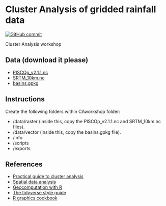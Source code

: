 Cluster Analysis of gridded rainfall data
================

[![GitHub
commit](https://img.shields.io/github/last-commit/fernandoprudencio/CAworkshop)](https://github.com/fernandoprudencio/CAworkshop/commits/master)

Cluster Analysis workshop

## Data (download it please)
- [PISCOp_v2.1.1.nc](https://drive.google.com/file/d/1z80tBMkrLQuZ2YnO0j3NAVQRR_22bkD1/view?usp=sharing)
- [SRTM_10km.nc](https://drive.google.com/file/d/1GH1aFmLhiTElKHrm4iM92TOarWiopqHj/view?usp=sharing)
- [basins.gpkg](https://drive.google.com/file/d/1TfZAFdQmjhyafwBIxnkJeB-0lG52JN8D/view?usp=sharing)

## Instructions
Create the following folders within CAworkshop folder:
- /data/raster (inside this, copy the PISCOp_v2.1.1.nc and SRTM_10km.nc files).
- /data/vector (inside this, copy the basins.gpkg file).
- /info
- /scripts
- /exports

## References
- [Practical guide to cluster analysis](https://drive.google.com/file/d/1HmyFsgibUbxDuFMlWSxR_N_IZU_yr6FY/view?usp=sharing)
- [Spatial data analysis](https://drive.google.com/file/d/1udY0C7E6zD5HWBljFaaWWIEaTPRT0Sf9/view?usp=sharing)
- [Geocomputation with R](https://geocompr.robinlovelace.net/)
- [The tidyverse style guide](https://style.tidyverse.org/)
- [R graphics cookbook](https://drive.google.com/file/d/1oMptbOaCQ5YYTHjVT-AKv2XL2WKVDxHF/view?usp=sharing)
